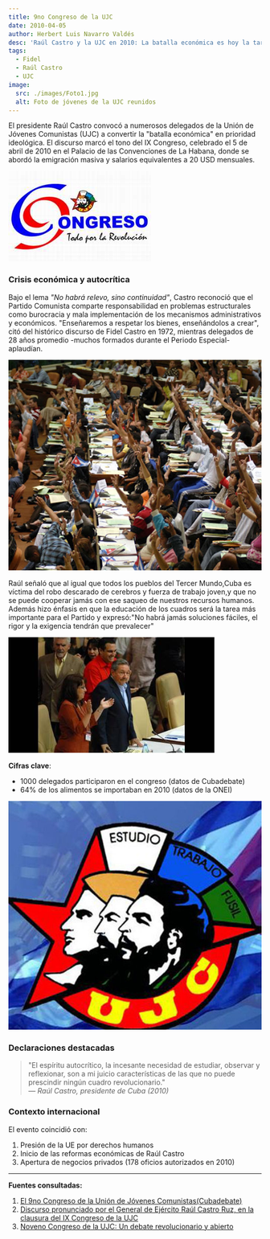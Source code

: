 ```yaml
---
title: 9no Congreso de la UJC
date: 2010-04-05
author: Herbert Luis Navarro Valdés
desc: 'Raúl Castro y la UJC en 2010: La batalla económica es hoy la tarea principal. El IX Congreso de la Juventud Comunista cubana analizó crisis salarial, emigración y el desafío generacional'
tags:
  - Fidel
  - Raúl Castro
  - UJC
image:
  src: ./images/Foto1.jpg
  alt: Foto de jóvenes de la UJC reunidos
---
```


El presidente Raúl Castro convocó a numerosos delegados de la Unión de Jóvenes Comunistas (UJC) a convertir la "batalla económica" en prioridad ideológica. El discurso marcó el tono del IX Congreso, celebrado el 5 de abril de 2010 en el Palacio de las Convenciones de La Habana, donde se abordó la emigración masiva y salarios equivalentes a 20 USD mensuales.

![Logo del 9no Congreso de la UJC](./images/Foto5.jpg)

### Crisis económica y autocrítica

Bajo el lema _"No habrá relevo, sino continuidad"_, Castro reconoció que el Partido Comunista comparte responsabilidad en problemas estructurales como burocracia y mala implementación de los mecanismos administrativos y económicos. "Enseñaremos a respetar los bienes, enseñándolos a crear", citó del histórico discurso de Fidel Castro en 1972, mientras delegados de 28 años promedio -muchos formados durante el Periodo Especial- aplaudían.

![Jóvenes reunidos en el 9no Congreso de la UJC](./images/Foto-3.jpg)

Raúl señaló que al igual que todos los pueblos del Tercer Mundo,Cuba es víctima del robo descarado de cerebros y fuerza de trabajo joven,y que no se puede cooperar jamás con ese saqueo de nuestros recursos humanos. Además hizo énfasis en que la educación de los cuadros será la tarea más importante para el Partido y expresó:"No habrá jamás soluciones fáciles, el rigor y la exigencia tendrán que prevalecer"

![Raúl en el 9no Congreso de la UJC](./images/Foto4.jpg)

**Cifras clave**:

- 1000 delegados participaron en el congreso (datos de Cubadebate)
- 64% de los alimentos se importaban en 2010 (datos de la ONEI)

![Logo de la UJC](./images/Foto2.jpg)

### Declaraciones destacadas

> "El espíritu autocrítico, la incesante necesidad de estudiar, observar y reflexionar, son a mi juicio características de las que no puede prescindir ningún cuadro revolucionario."  
> _— Raúl Castro, presidente de Cuba (2010)_

### Contexto internacional

El evento coincidió con:

1. Presión de la UE por derechos humanos
2. Inicio de las reformas económicas de Raúl Castro
3. Apertura de negocios privados (178 oficios autorizados en 2010)

---

**Fuentes consultadas:**

1. [El 9no Congreso de la Unión de Jóvenes Comunistas(Cubadebate)](http://www.cubadebate.cu/reflexiones-fidel/2010/04/08/el-ix-congreso-de-la-union-de-jovenes-comunistas-de-cuba/)
2. [Discurso pronunciado por el General de Ejército Raúl Castro Ruz, en la clausura del IX Congreso de la UJC](http://www.fidelcastro.cu/es/noticia/discurso-pronunciado-por-el-general-de-ejercito-raul-castro-ruz-en-la-clausura-del-ix)
3. [Noveno Congreso de la UJC: Un debate revolucionario y abierto](https://www.juventudrebelde.cu/index.php/cuba/2010-03-27/noveno-congreso-de-la-ujc-un-debate-revolucionario-y-abierto)
